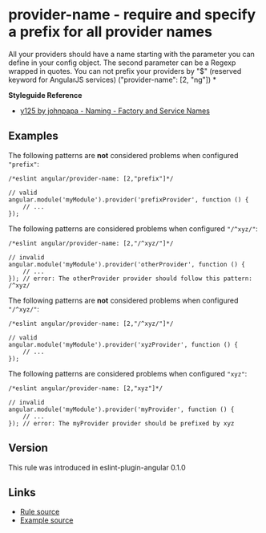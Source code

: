 <!-- WARNING: Generated documentation. Edit docs and examples in the rule and examples file ('rules/provider-name.js', 'examples/provider-name.js'). -->

# provider-name - require and specify a prefix for all provider names

All your providers should have a name starting with the parameter you can define in your config object.
The second parameter can be a Regexp wrapped in quotes.
You can not prefix your providers by "$" (reserved keyword for AngularJS services) ("provider-name":  [2, "ng"])
*

**Styleguide Reference**

* [y125 by johnpapa - Naming - Factory and Service Names](https://github.com/johnpapa/angular-styleguide/blob/master/a1/README.md#style-y125)

## Examples

The following patterns are **not** considered problems when configured `"prefix"`:

    /*eslint angular/provider-name: [2,"prefix"]*/

    // valid
    angular.module('myModule').provider('prefixProvider', function () {
        // ...
    });

The following patterns are considered problems when configured `"/^xyz/"`:

    /*eslint angular/provider-name: [2,"/^xyz/"]*/

    // invalid
    angular.module('myModule').provider('otherProvider', function () {
        // ...
    }); // error: The otherProvider provider should follow this pattern: /^xyz/

The following patterns are **not** considered problems when configured `"/^xyz/"`:

    /*eslint angular/provider-name: [2,"/^xyz/"]*/

    // valid
    angular.module('myModule').provider('xyzProvider', function () {
        // ...
    });

The following patterns are considered problems when configured `"xyz"`:

    /*eslint angular/provider-name: [2,"xyz"]*/

    // invalid
    angular.module('myModule').provider('myProvider', function () {
        // ...
    }); // error: The myProvider provider should be prefixed by xyz

## Version

This rule was introduced in eslint-plugin-angular 0.1.0

## Links

* [Rule source](../rules/provider-name.js)
* [Example source](../examples/provider-name.js)
